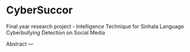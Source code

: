 # CyberSuccor
Final year research project - Intelligence Technique for Sinhala Language Cyberbullying Detection on Social Media

Abstract —
